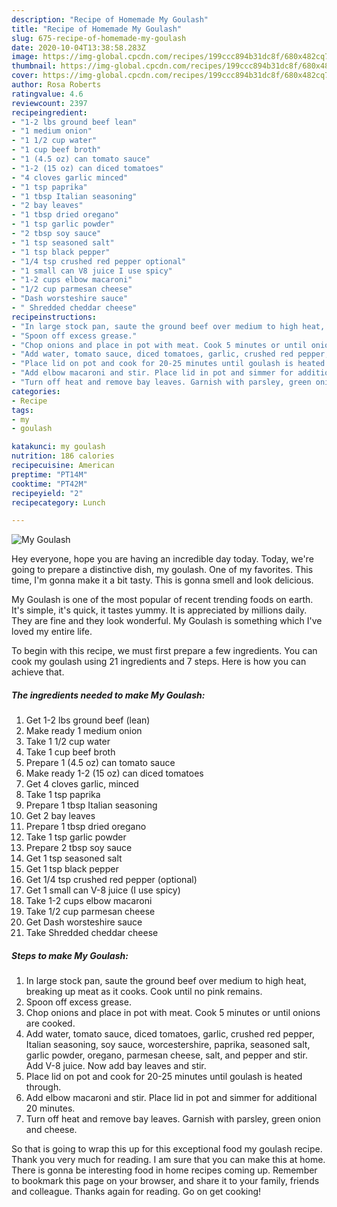 ```yaml
---
description: "Recipe of Homemade My Goulash"
title: "Recipe of Homemade My Goulash"
slug: 675-recipe-of-homemade-my-goulash
date: 2020-10-04T13:38:58.283Z
image: https://img-global.cpcdn.com/recipes/199ccc894b31dc8f/680x482cq70/my-goulash-recipe-main-photo.jpg
thumbnail: https://img-global.cpcdn.com/recipes/199ccc894b31dc8f/680x482cq70/my-goulash-recipe-main-photo.jpg
cover: https://img-global.cpcdn.com/recipes/199ccc894b31dc8f/680x482cq70/my-goulash-recipe-main-photo.jpg
author: Rosa Roberts
ratingvalue: 4.6
reviewcount: 2397
recipeingredient:
- "1-2 lbs ground beef lean"
- "1 medium onion"
- "1 1/2 cup water"
- "1 cup beef broth"
- "1 (4.5 oz) can tomato sauce"
- "1-2 (15 oz) can diced tomatoes"
- "4 cloves garlic minced"
- "1 tsp paprika"
- "1 tbsp Italian seasoning"
- "2 bay leaves"
- "1 tbsp dried oregano"
- "1 tsp garlic powder"
- "2 tbsp soy sauce"
- "1 tsp seasoned salt"
- "1 tsp black pepper"
- "1/4 tsp crushed red pepper optional"
- "1 small can V8 juice I use spicy"
- "1-2 cups elbow macaroni"
- "1/2 cup parmesan cheese"
- "Dash worsteshire sauce"
- " Shredded cheddar cheese"
recipeinstructions:
- "In large stock pan, saute the ground beef over medium to high heat, breaking up meat as it cooks. Cook until no pink remains."
- "Spoon off excess grease."
- "Chop onions and place in pot with meat. Cook 5 minutes or until onions are cooked."
- "Add water, tomato sauce, diced tomatoes, garlic, crushed red pepper, Italian seasoning, soy sauce, worcestershire, paprika, seasoned salt, garlic powder, oregano, parmesan cheese, salt, and pepper and stir. Add V-8 juice. Now add bay leaves and stir."
- "Place lid on pot and cook for 20-25 minutes until goulash is heated through."
- "Add elbow macaroni and stir. Place lid in pot and simmer for additional 20 minutes."
- "Turn off heat and remove bay leaves. Garnish with parsley, green onion and cheese."
categories:
- Recipe
tags:
- my
- goulash

katakunci: my goulash 
nutrition: 186 calories
recipecuisine: American
preptime: "PT14M"
cooktime: "PT42M"
recipeyield: "2"
recipecategory: Lunch

---
```



![My Goulash](https://img-global.cpcdn.com/recipes/199ccc894b31dc8f/680x482cq70/my-goulash-recipe-main-photo.jpg)

Hey everyone, hope you are having an incredible day today. Today, we're going to prepare a distinctive dish, my goulash. One of my favorites. This time, I'm gonna make it a bit tasty. This is gonna smell and look delicious.



My Goulash is one of the most popular of recent trending foods on earth. It's simple, it's quick, it tastes yummy. It is appreciated by millions daily. They are fine and they look wonderful. My Goulash is something which I've loved my entire life.


To begin with this recipe, we must first prepare a few ingredients. You can cook my goulash using 21 ingredients and 7 steps. Here is how you can achieve that.

<!--inarticleads1-->

##### The ingredients needed to make My Goulash:

1. Get 1-2 lbs ground beef (lean)
1. Make ready 1 medium onion
1. Take 1 1/2 cup water
1. Take 1 cup beef broth
1. Prepare 1 (4.5 oz) can tomato sauce
1. Make ready 1-2 (15 oz) can diced tomatoes
1. Get 4 cloves garlic, minced
1. Take 1 tsp paprika
1. Prepare 1 tbsp Italian seasoning
1. Get 2 bay leaves
1. Prepare 1 tbsp dried oregano
1. Take 1 tsp garlic powder
1. Prepare 2 tbsp soy sauce
1. Get 1 tsp seasoned salt
1. Get 1 tsp black pepper
1. Get 1/4 tsp crushed red pepper (optional)
1. Get 1 small can V-8 juice (I use spicy)
1. Take 1-2 cups elbow macaroni
1. Take 1/2 cup parmesan cheese
1. Get Dash worsteshire sauce
1. Take  Shredded cheddar cheese




<!--inarticleads2-->

##### Steps to make My Goulash:

1. In large stock pan, saute the ground beef over medium to high heat, breaking up meat as it cooks. Cook until no pink remains.
1. Spoon off excess grease.
1. Chop onions and place in pot with meat. Cook 5 minutes or until onions are cooked.
1. Add water, tomato sauce, diced tomatoes, garlic, crushed red pepper, Italian seasoning, soy sauce, worcestershire, paprika, seasoned salt, garlic powder, oregano, parmesan cheese, salt, and pepper and stir. Add V-8 juice. Now add bay leaves and stir.
1. Place lid on pot and cook for 20-25 minutes until goulash is heated through.
1. Add elbow macaroni and stir. Place lid in pot and simmer for additional 20 minutes.
1. Turn off heat and remove bay leaves. Garnish with parsley, green onion and cheese.




So that is going to wrap this up for this exceptional food my goulash recipe. Thank you very much for reading. I am sure that you can make this at home. There is gonna be interesting food in home recipes coming up. Remember to bookmark this page on your browser, and share it to your family, friends and colleague. Thanks again for reading. Go on get cooking!
